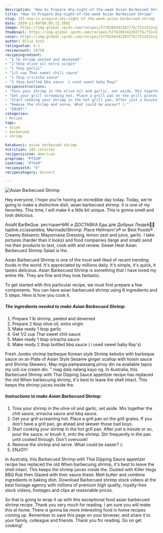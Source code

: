 ```yaml
---
description: "How to Prepare Any-night-of-the-week Asian Barbecued Shrimp"
title: "How to Prepare Any-night-of-the-week Asian Barbecued Shrimp"
slug: 155-how-to-prepare-any-night-of-the-week-asian-barbecued-shrimp
date: 2020-11-09T06:05:23.568Z
image: https://img-global.cpcdn.com/recipes/5778289342283776/751x532cq70/asian-barbecued-shrimp-recipe-main-photo.jpg
thumbnail: https://img-global.cpcdn.com/recipes/5778289342283776/751x532cq70/asian-barbecued-shrimp-recipe-main-photo.jpg
cover: https://img-global.cpcdn.com/recipes/5778289342283776/751x532cq70/asian-barbecued-shrimp-recipe-main-photo.jpg
author: Ollie Soto
ratingvalue: 4.1
reviewcount: 28758
recipeingredient:
- "1 lb shrimp peeled and deveined"
- "2 tbsp olive oil extra virgin"
- "1 tbsp garlic"
- "1/2 cup Thai sweet chili sauce"
- "1 tbsp sriracha sauce"
- "2 tbsp bottled bbq sauce  i used sweet baby Rays"
recipeinstructions:
- "Toss your shrimp in the olive oil and garlic, set aside. Mix together the chili sauce, sriracha sauce and bbq sauce."
- "Get your grill screaming hot. Place a grill pan on the grill grates. If you don&#39;t have a grill pan, go ahead and skewer those bad boys."
- "Start cooking your shrimp in the hot grill pan. After just a minute or so, pour the sauce, or brush it, onto the shrimp. Stir frequently in the pan until cooked through. Don&#39;t overcook!"
- "Remove the shrimp and serve. What could be easier? (:"
- "ENJOY!"
categories:
- Recipe
tags:
- asian
- barbecued
- shrimp

katakunci: asian barbecued shrimp 
nutrition: 193 calories
recipecuisine: American
preptime: "PT32M"
cooktime: "PT42M"
recipeyield: "4"
recipecategory: Dessert

---
```



![Asian Barbecued Shrimp](https://img-global.cpcdn.com/recipes/5778289342283776/751x532cq70/asian-barbecued-shrimp-recipe-main-photo.jpg)

Hey everyone, I hope you're having an incredible day today. Today, we're going to make a distinctive dish, asian barbecued shrimp. It is one of my favorites. This time, I will make it a little bit unique. This is gonna smell and look delicious.

AsiaN BarBeQue. ресторанЧИК и ДОСТАВКА Еды для Добрых Людей🙏🤗 taplink.cc/asianbbq. Marinade/Shrimp: Place Hellmann&#39;s® or Best Foods® Creamy Balsamic Mayonnaise Dressing, lemon zest and juice, garlic. I take pictures (harder than it looks) and food companies (large and small) send me their products to test, cook with and review. Sweet Heat Asian Barbecued Shrimp Salad is the.

Asian Barbecued Shrimp is one of the most well liked of recent trending foods in the world. It's appreciated by millions daily. It's simple, it's quick, it tastes delicious. Asian Barbecued Shrimp is something that I have loved my entire life. They are fine and they look fantastic.


To get started with this particular recipe, we must first prepare a few components. You can have asian barbecued shrimp using 6 ingredients and 5 steps. Here is how you cook it.

<!--inarticleads1-->

##### The ingredients needed to make Asian Barbecued Shrimp:

1. Prepare 1 lb shrimp, peeled and deveined
1. Prepare 2 tbsp olive oil, extra virgin
1. Make ready 1 tbsp garlic
1. Get 1/2 cup Thai sweet chili sauce
1. Make ready 1 tbsp sriracha sauce
1. Make ready 2 tbsp bottled bbq sauce ( i used sweet baby Ray&#39;s)


Fresh Jumbo shrimp barbeque Korean style Shrimp kebobs with barbeque sauce on an Plate of Asian Style Sesame ginger scallop with hoisin sauce and Shrimp Skewers. May mga pampalasang pinoy din na available tapos my unli ice cream din. &#34; mag dala nalang kayo ng. In Australia, this Barbecued Shrimp with Thai Dipping Sauce appetizer recipe has replaced the old When barbecuing shrimp, it&#39;s best to leave the shell intact. This keeps the shrimp juices inside the. 

<!--inarticleads2-->

##### Instructions to make Asian Barbecued Shrimp:

1. Toss your shrimp in the olive oil and garlic, set aside. Mix together the chili sauce, sriracha sauce and bbq sauce.
1. Get your grill screaming hot. Place a grill pan on the grill grates. If you don&#39;t have a grill pan, go ahead and skewer those bad boys.
1. Start cooking your shrimp in the hot grill pan. After just a minute or so, pour the sauce, or brush it, onto the shrimp. Stir frequently in the pan until cooked through. Don&#39;t overcook!
1. Remove the shrimp and serve. What could be easier? (:
1. ENJOY!


In Australia, this Barbecued Shrimp with Thai Dipping Sauce appetizer recipe has replaced the old When barbecuing shrimp, it&#39;s best to leave the shell intact. This keeps the shrimp juices inside the. Dusted with Killer Hogs BBQ Rub then Glazed with their sauce these. Melt butter and combine ingredients in baking dish. Download Barbecued shrimp stock videos at the best footage agency with millions of premium high quality, royalty-free stock videos, footages and clips at reasonable prices. 

So that is going to wrap it up with this exceptional food asian barbecued shrimp recipe. Thank you very much for reading. I am sure you will make this at home. There is gonna be more interesting food in home recipes coming up. Remember to save this page on your browser, and share it to your family, colleague and friends. Thank you for reading. Go on get cooking!
